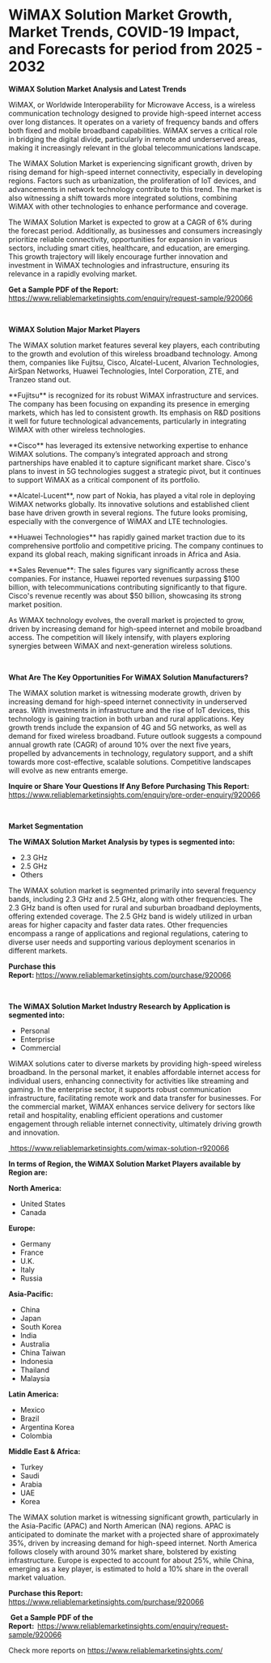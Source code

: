 <p><h1>WiMAX Solution Market Growth, Market Trends, COVID-19 Impact, and Forecasts for period from 2025 - 2032</h1></p><p><strong>WiMAX Solution Market Analysis and Latest Trends</strong></p>
<p><p>WiMAX, or Worldwide Interoperability for Microwave Access, is a wireless communication technology designed to provide high-speed internet access over long distances. It operates on a variety of frequency bands and offers both fixed and mobile broadband capabilities. WiMAX serves a critical role in bridging the digital divide, particularly in remote and underserved areas, making it increasingly relevant in the global telecommunications landscape.</p><p>The WiMAX Solution Market is experiencing significant growth, driven by rising demand for high-speed internet connectivity, especially in developing regions. Factors such as urbanization, the proliferation of IoT devices, and advancements in network technology contribute to this trend. The market is also witnessing a shift towards more integrated solutions, combining WiMAX with other technologies to enhance performance and coverage.</p><p>The WiMAX Solution Market is expected to grow at a CAGR of 6% during the forecast period. Additionally, as businesses and consumers increasingly prioritize reliable connectivity, opportunities for expansion in various sectors, including smart cities, healthcare, and education, are emerging. This growth trajectory will likely encourage further innovation and investment in WiMAX technologies and infrastructure, ensuring its relevance in a rapidly evolving market.</p></p>
<p><strong>Get a Sample PDF of the Report:&nbsp;</strong> <a href="https://www.reliablemarketinsights.com/enquiry/request-sample/920066?utm_campaign=2988&utm_medium=2&utm_source=Github&utm_content=ia&utm_term=06032025&utm_id=wimax-solution">https://www.reliablemarketinsights.com/enquiry/request-sample/920066</a></p>
<p>&nbsp;</p>
<p><strong>WiMAX Solution Major Market Players</strong></p>
<p><p>The WiMAX solution market features several key players, each contributing to the growth and evolution of this wireless broadband technology. Among them, companies like Fujitsu, Cisco, Alcatel-Lucent, Alvarion Technologies, AirSpan Networks, Huawei Technologies, Intel Corporation, ZTE, and Tranzeo stand out.</p><p>**Fujitsu** is recognized for its robust WiMAX infrastructure and services. The company has been focusing on expanding its presence in emerging markets, which has led to consistent growth. Its emphasis on R&D positions it well for future technological advancements, particularly in integrating WiMAX with other wireless technologies.</p><p>**Cisco** has leveraged its extensive networking expertise to enhance WiMAX solutions. The company’s integrated approach and strong partnerships have enabled it to capture significant market share. Cisco's plans to invest in 5G technologies suggest a strategic pivot, but it continues to support WiMAX as a critical component of its portfolio.</p><p>**Alcatel-Lucent**, now part of Nokia, has played a vital role in deploying WiMAX networks globally. Its innovative solutions and established client base have driven growth in several regions. The future looks promising, especially with the convergence of WiMAX and LTE technologies.</p><p>**Huawei Technologies** has rapidly gained market traction due to its comprehensive portfolio and competitive pricing. The company continues to expand its global reach, making significant inroads in Africa and Asia.</p><p>**Sales Revenue**: The sales figures vary significantly across these companies. For instance, Huawei reported revenues surpassing $100 billion, with telecommunications contributing significantly to that figure. Cisco's revenue recently was about $50 billion, showcasing its strong market position.</p><p>As WiMAX technology evolves, the overall market is projected to grow, driven by increasing demand for high-speed internet and mobile broadband access. The competition will likely intensify, with players exploring synergies between WiMAX and next-generation wireless solutions.</p></p>
<p>&nbsp;</p>
<p><strong>What Are The Key Opportunities For WiMAX Solution Manufacturers?</strong></p>
<p><p>The WiMAX solution market is witnessing moderate growth, driven by increasing demand for high-speed internet connectivity in underserved areas. With investments in infrastructure and the rise of IoT devices, this technology is gaining traction in both urban and rural applications. Key growth trends include the expansion of 4G and 5G networks, as well as demand for fixed wireless broadband. Future outlook suggests a compound annual growth rate (CAGR) of around 10% over the next five years, propelled by advancements in technology, regulatory support, and a shift towards more cost-effective, scalable solutions. Competitive landscapes will evolve as new entrants emerge.</p></p>
<p><strong>Inquire or Share Your Questions If Any Before Purchasing This Report:</strong> <a href="https://www.reliablemarketinsights.com/enquiry/pre-order-enquiry/920066?utm_campaign=2988&utm_medium=2&utm_source=Github&utm_content=ia&utm_term=06032025&utm_id=wimax-solution">https://www.reliablemarketinsights.com/enquiry/pre-order-enquiry/920066</a></p>
<p>&nbsp;</p>
<p><strong>Market Segmentation</strong></p>
<p><strong>The WiMAX Solution Market Analysis by types is segmented into:</strong></p>
<p><ul><li>2.3 GHz</li><li>2.5 GHz</li><li>Others</li></ul></p>
<p><p>The WiMAX solution market is segmented primarily into several frequency bands, including 2.3 GHz and 2.5 GHz, along with other frequencies. The 2.3 GHz band is often used for rural and suburban broadband deployments, offering extended coverage. The 2.5 GHz band is widely utilized in urban areas for higher capacity and faster data rates. Other frequencies encompass a range of applications and regional regulations, catering to diverse user needs and supporting various deployment scenarios in different markets.</p></p>
<p><strong>Purchase this Report:&nbsp;</strong><a href="https://www.reliablemarketinsights.com/purchase/920066?utm_campaign=2988&utm_medium=2&utm_source=Github&utm_content=ia&utm_term=06032025&utm_id=wimax-solution">https://www.reliablemarketinsights.com/purchase/920066</a></p>
<p>&nbsp;</p>
<p><strong>The WiMAX Solution Market Industry Research by Application is segmented into:</strong></p>
<p><ul><li>Personal</li><li>Enterprise</li><li>Commercial</li></ul></p>
<p><p>WiMAX solutions cater to diverse markets by providing high-speed wireless broadband. In the personal market, it enables affordable internet access for individual users, enhancing connectivity for activities like streaming and gaming. In the enterprise sector, it supports robust communication infrastructure, facilitating remote work and data transfer for businesses. For the commercial market, WiMAX enhances service delivery for sectors like retail and hospitality, enabling efficient operations and customer engagement through reliable internet connectivity, ultimately driving growth and innovation.</p></p>
<p><a href="https://www.reliablemarketinsights.com/wimax-solution-r920066?utm_campaign=2988&utm_medium=2&utm_source=Github&utm_content=ia&utm_term=06032025&utm_id=wimax-solution">&nbsp;https://www.reliablemarketinsights.com/wimax-solution-r920066</a></p>
<p><strong>In terms of Region, the WiMAX Solution Market Players available by Region are:</strong></p>
<p>
    <p> <strong> North America: </strong>
        <ul>
            <li>United States</li>
            <li>Canada</li>
        </ul>
        </p> 
    <p> <strong> Europe: </strong>
        <ul>
            <li>Germany</li>
            <li>France</li>
            <li>U.K.</li>
            <li>Italy</li>
            <li>Russia</li>
        </ul>
        </p> 
    <p> <strong> Asia-Pacific: </strong>
        <ul>
            <li>China</li>
            <li>Japan</li>
            <li>South Korea</li>
            <li>India</li>
            <li>Australia</li>
            <li>China Taiwan</li>
            <li>Indonesia</li>
            <li>Thailand</li>
            <li>Malaysia</li>
        </ul>
        </p> 
    <p> <strong> Latin America: </strong>
        <ul>
            <li>Mexico</li>
            <li>Brazil</li>
            <li>Argentina Korea</li>
            <li>Colombia</li>
        </ul>
        </p> 
    <p> <strong> Middle East & Africa: </strong>
        <ul>
            <li>Turkey</li>
            <li>Saudi</li>
            <li>Arabia</li>
            <li>UAE</li>
            <li>Korea</li>
        </ul>
    </p>
    </p>
<p><p>The WiMAX solution market is witnessing significant growth, particularly in the Asia-Pacific (APAC) and North American (NA) regions. APAC is anticipated to dominate the market with a projected share of approximately 35%, driven by increasing demand for high-speed internet. North America follows closely with around 30% market share, bolstered by existing infrastructure. Europe is expected to account for about 25%, while China, emerging as a key player, is estimated to hold a 10% share in the overall market valuation.</p></p>
<p><strong>Purchase this Report: </strong><a href="https://www.reliablemarketinsights.com/purchase/920066?utm_campaign=2988&utm_medium=2&utm_source=Github&utm_content=ia&utm_term=06032025&utm_id=wimax-solution">https://www.reliablemarketinsights.com/purchase/920066</a></p>
<p>&nbsp;<strong>Get a Sample PDF of the Report:&nbsp;&nbsp;</strong><a href="https://www.reliablemarketinsights.com/enquiry/request-sample/920066?utm_campaign=2988&utm_medium=2&utm_source=Github&utm_content=ia&utm_term=06032025&utm_id=wimax-solution">https://www.reliablemarketinsights.com/enquiry/request-sample/920066</a></p>
<p><strong></strong></p>
<p>Check more reports on <a href="https://www.reliablemarketinsights.com/?utm_campaign=2988&utm_medium=2&utm_source=Github&utm_content=ia&utm_term=06032025&utm_id=wimax-solution">https://www.reliablemarketinsights.com/</a></p>